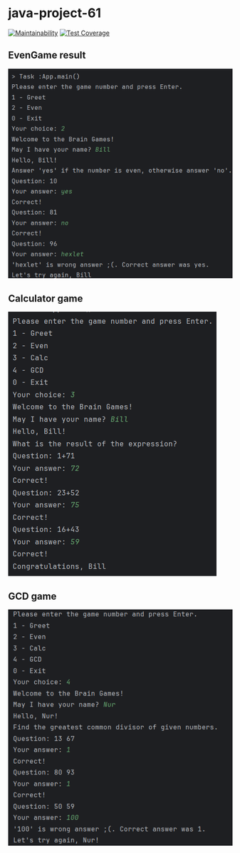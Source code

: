 # java-project-61

[![Maintainability](https://api.codeclimate.com/v1/badges/835a19745adef6b410a0/maintainability)](https://codeclimate.com/github/CicadaN/java-project-61/maintainability)
[![Test Coverage](https://api.codeclimate.com/v1/badges/835a19745adef6b410a0/test_coverage)](https://codeclimate.com/github/CicadaN/java-project-61/test_coverage)

## EvenGame result
![img.png](img.png)

## Calculator game
![img_2.png](img_2.png)

## GCD game
![img_3.png](img_3.png)

##
